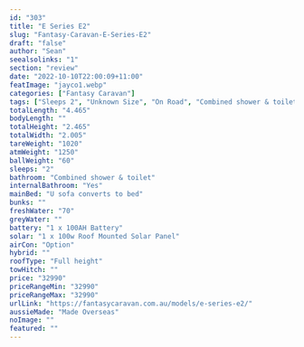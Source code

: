 ```yaml
---
id: "303"
title: "E Series E2"
slug: "Fantasy-Caravan-E-Series-E2"
draft: "false"
author: "Sean"
seealsolinks: "1"
section: "review"
date: "2022-10-10T22:00:09+11:00"
featImage: "jayco1.webp"
categories: ["Fantasy Caravan"]
tags: ["Sleeps 2", "Unknown Size", "On Road", "Combined shower & toilet", "Full height", "Under 50k"]
totalLength: "4.465"
bodyLength: ""
totalHeight: "2.465"
totalWidth: "2.005"
tareWeight: "1020"
atmWeight: "1250"
ballWeight: "60"
sleeps: "2"
bathroom: "Combined shower & toilet"
internalBathroom: "Yes"
mainBed: "U sofa converts to bed"
bunks: ""
freshWater: "70"
greyWater: ""
battery: "1 x 100AH Battery"
solar: "1 x 100w Roof Mounted Solar Panel"
airCon: "Option"
hybrid: ""
roofType: "Full height"
towHitch: ""
price: "32990"
priceRangeMin: "32990"
priceRangeMax: "32990"
urlLink: "https://fantasycaravan.com.au/models/e-series-e2/"
aussieMade: "Made Overseas"
noImage: ""
featured: ""
---
```


